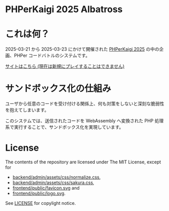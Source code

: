 # PHPerKaigi 2025 Albatross


# これは何？

2025-03-21 から 2025-03-23 にかけて開催された [PHPerKaigi 2025](https://phperkaigi.jp/2025/) の中の企画、PHPer コードバトルのシステムです。

[サイトはこちら (現在は新規にプレイすることはできません)](https://t.nil.ninja/phperkaigi/2025/code-battle/)


# サンドボックス化の仕組み

ユーザから任意のコードを受け付ける関係上、何も対策をしないと深刻な脆弱性を抱えてしまいます。

このシステムでは、送信されたコードを WebAssembly へ変換された PHP 処理系で実行することで、サンドボックス化を実現しています。


# License

The contents of the repository are licensed under The MIT License, except for

* [backend/admin/assets/css/normalize.css](backend/admin/assets/normalize.css),
* [backend/admin/assets/css/sakura.css](backend/admin/assets/sakura.css),
* [frontend/public/favicon.svg](frontend/public/favicon.svg) and
* [frontend/public/logo.svg](frontend/public/logo.svg).

See [LICENSE](./LICENSE) for copylight notice.
